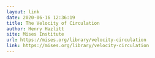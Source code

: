 ```yaml
---
layout: link
date: 2020-06-16 12:36:19
title: The Velocity of Circulation
author: Henry Hazlitt
site: Mises Institute
url: https://mises.org/library/velocity-circulation
link: https://mises.org/library/velocity-circulation
---
```


